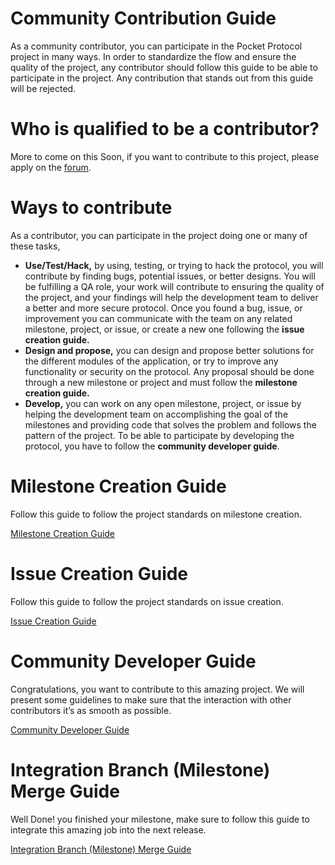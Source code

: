 # Community Contribution Guide

As a community contributor, you can participate in the Pocket Protocol project in many ways. In order to standardize the flow and ensure the quality of the project, any contributor should follow this guide to be able to participate in the project. Any contribution that stands out from this guide will be rejected.

# Who is qualified to be a contributor?

More to come on this Soon, if you want to contribute to this project, please apply on the [forum](https://forum.pokt.network/).

# Ways to contribute

As a contributor, you can participate in the project doing one or many of these tasks,

- **Use/Test/Hack,** by using, testing, or trying to hack the protocol, you will contribute by finding bugs, potential issues, or better designs. You will be fulfilling a QA role, your work will contribute to ensuring the quality of the project, and your findings will help the development team to deliver a better and more secure protocol. Once you found a bug, issue, or improvement you can communicate with the team on any related milestone, project, or issue, or create a new one following the **issue creation guide.**
- **Design and propose,** you can design and propose better solutions for the different modules of the application, or try to improve any functionality or security on the protocol. Any proposal should be done through a new milestone or project and must follow the **milestone creation guide.**
- **Develop,** you can work on any open milestone, project, or issue by helping the development team on accomplishing the goal of the milestones and providing code that solves the problem and follows the pattern of the project. To be able to participate by developing the protocol, you have to follow the **community developer guide**.

# Milestone Creation Guide

Follow this guide to follow the project standards on milestone creation.

[Milestone Creation Guide](contribution/milestone.md)

# Issue Creation Guide

Follow this guide to follow the project standards on issue creation.

[Issue Creation Guide](contribution/issue.md)

# Community Developer Guide

Congratulations, you want to contribute to this amazing project. We will present some guidelines to make sure that the interaction with other contributors it’s as smooth as possible.

[Community Developer Guide](contribution/development.md)

# Integration Branch (Milestone) Merge Guide

Well Done! you finished your milestone, make sure to follow this guide to integrate this amazing job into the next release.

[Integration Branch (Milestone) Merge Guide](contribution/merge.md)